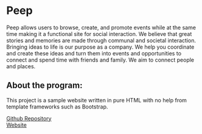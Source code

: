 # Peep
Peep allows users to browse, create, and promote events while at the same time making it a functional site for social interaction. We believe that great stories and memories are made through communal and societal interaction.
Bringing ideas to life is our purpose as a company. We help you coordinate and create these ideas and turn them into events and opportunities to connect and spend time with friends and family. We aim to connect people and places.

## About the program:
This project is a sample website written in pure HTML with no help from template frameworks such as Bootstrap.

[Github Repository](https://github.com/votommy/Peep/)  
[Website](https://votommy.github.io/Peep/index.html)
